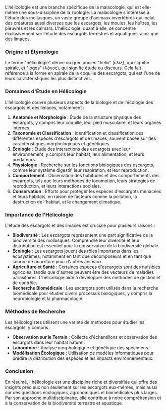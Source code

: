 L'hélicologie est une branche spécifique de la malacologie, qui est elle-même une sous-discipline de la zoologie. La malacologie s'intéresse à l'étude des mollusques, un vaste groupe d'animaux invertébrés qui inclut des créatures aussi diverses que les escargots, les moules, les huîtres, les pieuvres et les calmars. L'hélicologie, quant à elle, se concentre exclusivement sur l'étude des escargots terrestres et aquatiques, ainsi que des limaces.

### Origine et Étymologie

Le terme "hélicologie" dérive du grec ancien "helix" (ἕλιξ), qui signifie spirale, et "logos" (λόγος), qui signifie étude ou discours. Cela fait référence à la forme en spirale de la coquille des escargots, qui est l'une de leurs caractéristiques les plus distinctives.

### Domaines d'Étude en Hélicologie

L'hélicologie couvre plusieurs aspects de la biologie et de l'écologie des escargots et des limaces, notamment :

1. **Anatomie et Morphologie** : Étude de la structure physique des escargots, y compris leur coquille, leur pied musculaire, et leurs organes internes.
2. **Taxonomie et Classification** : Identification et classification des différentes espèces d'escargots et de limaces, souvent basée sur des caractéristiques morphologiques et génétiques.
3. **Écologie** : Étude des interactions des escargots avec leur environnement, y compris leur habitat, leur alimentation, et leurs prédateurs.
4. **Physiologie** : Recherche sur les fonctions biologiques des escargots, comme leur système digestif, leur respiration, et leur reproduction.
5. **Comportement** : Observation des habitudes et des comportements des escargots, tels que leurs méthodes de locomotion, leurs stratégies de reproduction, et leurs interactions sociales.
6. **Conservation** : Efforts pour protéger les espèces d'escargots menacées et leurs habitats, en raison de facteurs comme la pollution, la destruction de l'habitat, et le changement climatique.

### Importance de l'Hélicologie

L'étude des escargots et des limaces est cruciale pour plusieurs raisons :

- **Biodiversité** : Les escargots représentent une part significative de la biodiversité des mollusques. Comprendre leur diversité et leur distribution est essentiel pour la conservation de la biodiversité globale.
- **Écologie** : Les escargots jouent des rôles importants dans les écosystèmes, notamment en tant que décomposeurs et en tant que source de nourriture pour d'autres animaux.
- **Agriculture et Santé** : Certaines espèces d'escargots sont des nuisibles agricoles, tandis que d'autres peuvent être des vecteurs de maladies parasitaires. L'hélicologie aide à développer des méthodes de gestion et de contrôle.
- **Recherche Biomédicale** : Les escargots sont utilisés dans la recherche biomédicale pour étudier divers processus biologiques, y compris la neurobiologie et la pharmacologie.

### Méthodes de Recherche

Les hélicologistes utilisent une variété de méthodes pour étudier les escargots, y compris :

- **Observation sur le Terrain** : Collecte d'échantillons et observation des escargots dans leur habitat naturel.
- **Laboratoire** : Analyse morphologique et génétique des spécimens.
- **Modélisation Écologique** : Utilisation de modèles informatiques pour prédire la distribution des espèces et les impacts environnementaux.

### Conclusion

En résumé, l'hélicologie est une discipline riche et diversifiée qui offre des insights précieux non seulement sur les escargots eux-mêmes, mais aussi sur des questions écologiques, agronomiques et biomédicales plus larges. Par son approche multidisciplinaire, elle contribue à notre compréhension et à la conservation de la biodiversité terrestre et aquatique.